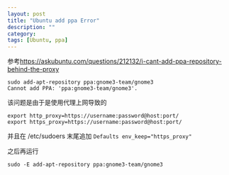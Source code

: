 ```yaml
---
layout: post
title: "Ubuntu add ppa Error"
description: ""
category: 
tags: [Ubuntu, ppa]
---
```


参考<https://askubuntu.com/questions/212132/i-cant-add-ppa-repository-behind-the-proxy>

    sudo add-apt-repository ppa:gnome3-team/gnome3
    Cannot add PPA: 'ppa:gnome3-team/gnome3'.

该问题是由于是使用代理上网导致的

    export http_proxy=https://username:password@host:port/
    export https_proxy=https://username:password@host:port/

并且在 /etc/sudoers 末尾追加   `Defaults env_keep="https_proxy"` 

之后再运行

    sudo -E add-apt-repository ppa:gnome3-team/gnome3

    